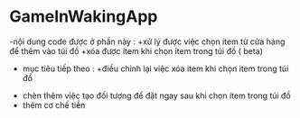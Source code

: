 # GameInWakingApp
-nội dung code được ở phần này :
+xử lý được việc chọn item từ cửa hàng để thêm vào túi đồ
+xóa được item khi chọn item trong túi đồ ( beta)
- mục tiêu tiếp theo :
+điều chỉnh lại việc xóa item khi chọn item trong túi đồ
+ chèn thêm việc tạo đối tượng để đặt ngay sau khi chọn item trong túi đồ
+ thêm cơ chế tiền